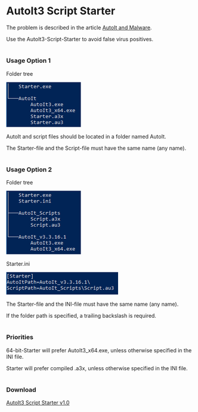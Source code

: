 
# AutoIt3 Script Starter

The problem is described in the article [AutoIt and Malware](https://www.autoitscript.com/wiki/AutoIt_and_Malware).

Use the AutoIt3-Script-Starter to avoid false virus positives.

#
### Usage Option 1

Folder tree

![](PNGs/Option1_Tree.PNG)

AutoIt and script files should be located in a folder named AutoIt.

The Starter-file and the Script-file must have the same name (any name).

#
### Usage Option 2

Folder tree

![](PNGs/Option2_Tree.PNG)

Starter.ini

![](PNGs/Option2_INI.PNG)

The Starter-file and the INI-file must have the same name (any name).

If the folder path is specified, a trailing backslash is required.

#
### Priorities 

64-bit-Starter will prefer AutoIt3_x64.exe, unless otherwise specified in the INI file. 

Starter will prefer compiled .a3x, unless otherwise specified in the INI file.

#
### Download 

[AutoIt3 Script Starter v1.0](https://github.com/coderemaster/AutoIt3-Script-Starter/releases/tag/Starter_v1.0)
